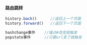 #### 路由跳转

```js
history.back()		//返回上一个页面
history.forward()	//返回下一个页面

hashchange事件	//锚点#改变就触发
popstate事件		//只要url变了就触发

```

